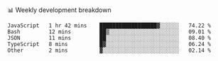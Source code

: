 📊 Weekly development breakdown
<!--START_SECTION:waka-->
```text
JavaScript   1 hr 42 mins    ██████████████████▓░░░░░░   74.22 % 
Bash         12 mins         ██▒░░░░░░░░░░░░░░░░░░░░░░   09.01 % 
JSON         11 mins         ██░░░░░░░░░░░░░░░░░░░░░░░   08.40 % 
TypeScript   8 mins          █▓░░░░░░░░░░░░░░░░░░░░░░░   06.24 % 
Other        2 mins          ▓░░░░░░░░░░░░░░░░░░░░░░░░   02.14 % 
```
<!--END_SECTION:waka-->
